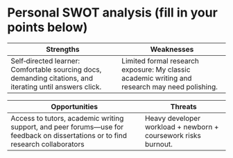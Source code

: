 # Personal SWOT analysis (fill in your points below)

| **Strengths** | **Weaknesses** |
|---------------|----------------|
| Self‑directed learner: Comfortable sourcing docs, demanding citations, and iterating until answers click. | Limited formal research exposure: My classic academic writing and research may need polishing. |

| **Opportunities** | **Threats** |
|-------------------|-------------|
| Access to tutors, academic writing support, and peer forums—use for feedback on dissertations or to find research collaborators | 	Heavy developer workload + newborn + coursework risks burnout. |
